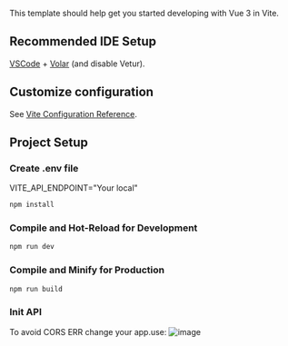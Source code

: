 

This template should help get you started developing with Vue 3 in Vite.

## Recommended IDE Setup

[VSCode](https://code.visualstudio.com/) + [Volar](https://marketplace.visualstudio.com/items?itemName=Vue.volar) (and disable Vetur).

## Customize configuration

See [Vite Configuration Reference](https://vite.dev/config/).

## Project Setup
### Create .env file
VITE_API_ENDPOINT="Your local"
```sh
npm install
```

### Compile and Hot-Reload for Development

```sh
npm run dev
```

### Compile and Minify for Production

```sh
npm run build
```
### Init API 
To avoid CORS ERR 
change your app.use:
![image](https://github.com/user-attachments/assets/b520ba95-4f0c-426f-b30a-7327cbbeeb7a)


